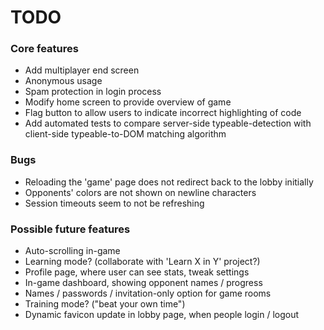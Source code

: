 # TODO

### Core features
* Add multiplayer end screen
* Anonymous usage
* Spam protection in login process
* Modify home screen to provide overview of game
* Flag button to allow users to indicate incorrect highlighting of code
* Add automated tests to compare server-side typeable-detection with client-side typeable-to-DOM matching algorithm

### Bugs
* Reloading the 'game' page does not redirect back to the lobby initially
* Opponents' colors are not shown on newline characters
* Session timeouts seem to not be refreshing

### Possible future features
* Auto-scrolling in-game
* Learning mode? (collaborate with 'Learn X in Y' project?)
* Profile page, where user can see stats, tweak settings
* In-game dashboard, showing opponent names / progress
* Names / passwords / invitation-only option for game rooms
* Training mode? ("beat your own time")
* Dynamic favicon update in lobby page, when people login / logout
